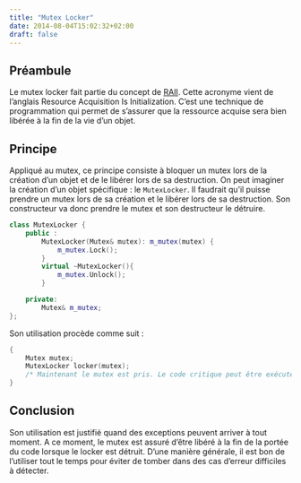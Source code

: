 ```yaml
---
title: "Mutex Locker"
date: 2014-08-04T15:02:32+02:00
draft: false
---
```


## Préambule

Le mutex locker fait partie du concept de [RAII](http://fr.wikipedia.org/wiki/RAII). Cette acronyme vient de l’anglais Resource Acquisition Is Initialization. C’est une technique de programmation qui permet de s’assurer que la ressource acquise sera bien libérée à la fin de la vie d’un objet.

## Principe

Appliqué au mutex, ce principe consiste à bloquer un mutex lors de la création d’un objet et de le libérer lors de sa destruction. On peut imaginer la création d’un objet spécifique : le `MutexLocker`.  Il faudrait qu’il puisse prendre un mutex lors de sa création et le libérer lors de sa destruction. Son constructeur va donc prendre le mutex et son destructeur le détruire.

```c++
class MutexLocker {
    public :
        MutexLocker(Mutex& mutex): m_mutex(mutex) {
            m_mutex.Lock();
        }
        virtual ~MutexLocker(){
            m_mutex.Unlock();
        }

    private:
        Mutex& m_mutex;
};
```

Son utilisation procède comme suit :

```c++
{
    Mutex mutex;
    MutexLocker locker(mutex);
    /* Maintenant le mutex est pris. Le code critique peut être exécuté. */
}
```

## Conclusion

Son utilisation est justifié quand des exceptions peuvent arriver à tout moment. A ce moment, le mutex est assuré d’être libéré à la fin de la portée du code lorsque le locker est détruit. D’une manière générale, il est bon de l’utiliser tout le temps pour éviter de tomber dans des cas d’erreur difficiles à détecter.
